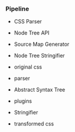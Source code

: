 ### Pipeline

* CSS Parser
* Node Tree API
* Source Map Generator
* Node Tree Stringifier

* original css
* parser
* Abstract Syntax Tree
* plugins
* Stringifier
* transformed css
